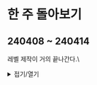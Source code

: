 # 한 주 돌아보기
## 240408 ~ 240414

레벨 제작이 거의 끝나간다.\


<details>
<summary>접기/열기</summary>

![image](https://github.com/JM94Ent/TIL-WIL/assets/143363550/57d77cbe-7905-4a2a-b949-a35768e8ef4c)

</details>


